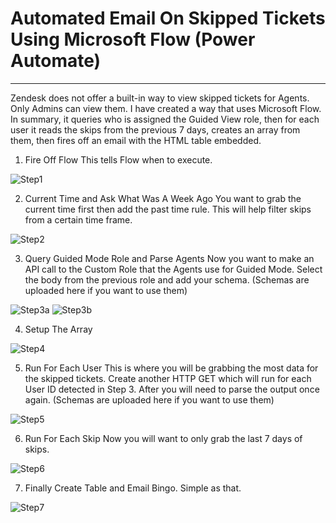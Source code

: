 # Automated Email On Skipped Tickets Using Microsoft Flow (Power Automate)
***
Zendesk does not offer a built-in way to view skipped tickets for Agents. Only Admins can view them. I have created a way that uses Microsoft Flow. In summary, it queries who is assigned the Guided View role, then for each user it reads the skips from the previous 7 days, creates an array from them, then fires off an email with the HTML table embedded.

1. Fire Off Flow
This tells Flow when to execute.

![Step1](/images/Step1.png)

2. Current Time and Ask What Was A Week Ago
You want to grab the current time first then add the past time rule. This will help filter skips from a certain time frame.

![Step2](/images/Step2.png)

3. Query Guided Mode Role and Parse Agents
Now you want to make an API call to the Custom Role that the Agents use for Guided Mode. Select the body from the previous role and add your schema. (Schemas are uploaded here if you want to use them)

![Step3a](/images/Step3a.png)
![Step3b](/images/Step3b.png)

4. Setup The Array

![Step4](/images/Step4.png)

5. Run For Each User
This is where you will be grabbing the most data for the skipped tickets. Create another HTTP GET which will run for each User ID detected in Step 3. After you will need to parse the output once again. (Schemas are uploaded here if you want to use them)

![Step5](/images/Step5.png)

6. Run For Each Skip
Now you will want to only grab the last 7 days of skips.

![Step6](/images/Step6.png)

7. Finally Create Table and Email
Bingo. Simple as that.

![Step7](/images/Step7.png)